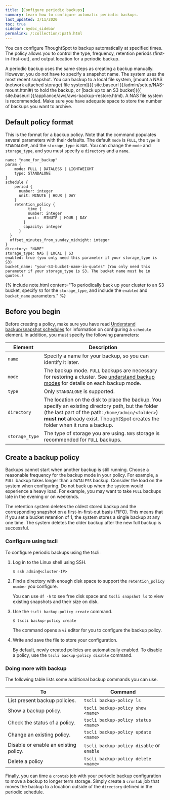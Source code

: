 ```yaml
---
title: [Configure periodic backups]
summary: Learn how to configure automatic periodic backups.
last_updated: 3/11/2020
toc: true
sidebar: mydoc_sidebar
permalink: /:collection/:path.html
---
```

You can configure ThoughtSpot to backup automatically at specified times. The policy allows you to control the type, frequency, retention periods (first-in-first-out), and output location for a periodic backup.

A periodic backup uses the same steps as creating a backup manually. However, you do not have to specify a snapshot name. The system uses the most recent snapshot. You can backup to a local file system, [mount a NAS (network attached storage) file system]({{ site.baseurl }}/admin/setup/NAS-mount.html#) to hold the backup, or [back up to an S3 bucket]({{ site.baseurl }}/appliance/aws/aws-backup-restore.html). A NAS file system is recommended. Make sure you have adequate space to store the number of backups you want to archive.

## Default policy format

This is the format for a backup policy. Note that the command populates several parameters with their defaults. The default `mode` is `FULL`, the `type` is `STANDALONE`, and the `storage_type` is `NAS`. You can change the `mode` and `storage_type`, and you must specify a `directory` and a `name`.

```
name: "name_for_backup"
param {
    mode: FULL | DATALESS | LIGHTWEIGHT
    type: STANDALONE
}
schedule {
    period {
      number: integer
      unit: MINUTE | HOUR | DAY
    }
    retention_policy {
          time {
          number: integer  
          unit:  MINUTE | HOUR | DAY
        }
        capacity: integer
      }
  }
  offset_minutes_from_sunday_midnight: integer
}
directory: "NAME"
storage_type: NAS | LOCAL | S3
enabled: true (you only need this parameter if your storage_type is S3)
bucket_name: "your-S3-bucket-name-in-quotes" (You only need this parameter if your storage_type is S3. The bucket name must be in quotes.)
```

{% include note.html content="To periodically back up your cluster to an S3 bucket, specify <code>S3</code> for the <code>storage_type</code>, and include the <code>enabled</code> and <code>bucket_name</code> parameters." %}

## Before you begin
Before creating a policy, make sure you have read [Understand backup/snapshot
schedules](how-to-create-a-schedule.html) for information on configuring a
`schedule` element. In addition, you must specify the following parameters:

|Element|Description|
|-------|-----------|
|`name`|Specify a name for your backup, so you can identify it later.|
|`mode`|The backup mode. `FULL` backups are necessary for restoring a cluster. See [understand backup modes](backup-modes.html) for details on each backup mode.|
|`type`|Only `STANDALONE` is supported.|
|`directory`|The location on the disk to place the backup. You specify an existing directory path, but the folder (the last part of the path: `/home/admin/<folder>`) **must not** already exist. ThoughtSpot creates the folder when it runs a backup.|
|`storage_type`|The type of storage you are using. `NAS` storage is recommended for `FULL` backups.|

## Create a backup policy

Backups cannot start when another backup is still running. Choose a
reasonable frequency for the backup mode in your policy. For example, a `FULL` backup
takes longer than a `DATALESS` backup. Consider the load on the system when
configuring. Do not back up when the system would experience a heavy load. For
example, you may want to take `FULL` backups late in the evening or on weekends.

The retention system deletes the oldest stored backup and the corresponding
snapshot on a first-in-first-out basis (FIFO). This means that if you set a
bucket retention of 1, the system stores a single backup at any one time. The
system deletes the older backup after the new full backup is successful.

### Configure using tscli

To configure periodic backups using the tscli:

1. Log in to the Linux shell using SSH.
    ```
    $ ssh admin@<cluster-IP>
    ```
2. Find a directory with enough disk space to support the `retention_policy number` you configure.

   You can use `df -h` to see free disk space and `tscli snapshot ls` to view existing snapshots and their size on disk.

3. Use the `tscli backup-policy create` command.
    ```
    $ tscli backup-policy create
    ```

   The command opens a `vi` editor for you to configure the backup policy.

4. Write and save the file to store your configuration.

   By default, newly created policies are automatically enabled. To disable a policy, use the `tscli backup-policy disable` command.


### Doing more with backup

The following table lists some additional backup commands you can use.

|To|Command|
|--|--------|
|List present backup policies.|`tscli backup-policy ls`|
|Show a backup policy.|`tscli backup-policy show <name>`|
|Check the status of a policy.|`tscli backup-policy status <name>`|
|Change an existing policy.|`tscli backup-policy update <name>`|
|Disable or enable an existing policy.|`tscli backup-policy disable` or `enable`|
|Delete a policy|`tscli backup-policy delete <name>`|

Finally, you can time a `crontab` job with your periodic backup configuration to
move a backup to longer term storage. Simply create a `crontab` job that moves
the backup to a location outside of the `directory` defined in the periodic
schedule.
